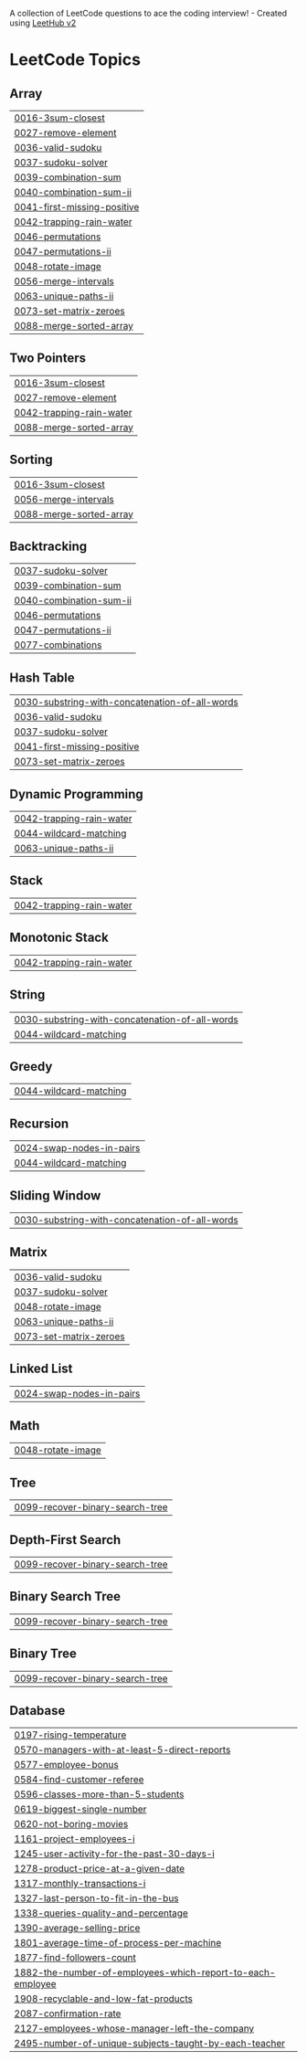 A collection of LeetCode questions to ace the coding interview! - Created using [LeetHub v2](https://github.com/arunbhardwaj/LeetHub-2.0)
<!---LeetCode Topics Start-->
# LeetCode Topics
## Array
|  |
| ------- |
| [0016-3sum-closest](https://github.com/bhargav26reddy/LeetCode/tree/master/0016-3sum-closest) |
| [0027-remove-element](https://github.com/bhargav26reddy/LeetCode/tree/master/0027-remove-element) |
| [0036-valid-sudoku](https://github.com/bhargav26reddy/LeetCode/tree/master/0036-valid-sudoku) |
| [0037-sudoku-solver](https://github.com/bhargav26reddy/LeetCode/tree/master/0037-sudoku-solver) |
| [0039-combination-sum](https://github.com/bhargav26reddy/LeetCode/tree/master/0039-combination-sum) |
| [0040-combination-sum-ii](https://github.com/bhargav26reddy/LeetCode/tree/master/0040-combination-sum-ii) |
| [0041-first-missing-positive](https://github.com/bhargav26reddy/LeetCode/tree/master/0041-first-missing-positive) |
| [0042-trapping-rain-water](https://github.com/bhargav26reddy/LeetCode/tree/master/0042-trapping-rain-water) |
| [0046-permutations](https://github.com/bhargav26reddy/LeetCode/tree/master/0046-permutations) |
| [0047-permutations-ii](https://github.com/bhargav26reddy/LeetCode/tree/master/0047-permutations-ii) |
| [0048-rotate-image](https://github.com/bhargav26reddy/LeetCode/tree/master/0048-rotate-image) |
| [0056-merge-intervals](https://github.com/bhargav26reddy/LeetCode/tree/master/0056-merge-intervals) |
| [0063-unique-paths-ii](https://github.com/bhargav26reddy/LeetCode/tree/master/0063-unique-paths-ii) |
| [0073-set-matrix-zeroes](https://github.com/bhargav26reddy/LeetCode/tree/master/0073-set-matrix-zeroes) |
| [0088-merge-sorted-array](https://github.com/bhargav26reddy/LeetCode/tree/master/0088-merge-sorted-array) |
## Two Pointers
|  |
| ------- |
| [0016-3sum-closest](https://github.com/bhargav26reddy/LeetCode/tree/master/0016-3sum-closest) |
| [0027-remove-element](https://github.com/bhargav26reddy/LeetCode/tree/master/0027-remove-element) |
| [0042-trapping-rain-water](https://github.com/bhargav26reddy/LeetCode/tree/master/0042-trapping-rain-water) |
| [0088-merge-sorted-array](https://github.com/bhargav26reddy/LeetCode/tree/master/0088-merge-sorted-array) |
## Sorting
|  |
| ------- |
| [0016-3sum-closest](https://github.com/bhargav26reddy/LeetCode/tree/master/0016-3sum-closest) |
| [0056-merge-intervals](https://github.com/bhargav26reddy/LeetCode/tree/master/0056-merge-intervals) |
| [0088-merge-sorted-array](https://github.com/bhargav26reddy/LeetCode/tree/master/0088-merge-sorted-array) |
## Backtracking
|  |
| ------- |
| [0037-sudoku-solver](https://github.com/bhargav26reddy/LeetCode/tree/master/0037-sudoku-solver) |
| [0039-combination-sum](https://github.com/bhargav26reddy/LeetCode/tree/master/0039-combination-sum) |
| [0040-combination-sum-ii](https://github.com/bhargav26reddy/LeetCode/tree/master/0040-combination-sum-ii) |
| [0046-permutations](https://github.com/bhargav26reddy/LeetCode/tree/master/0046-permutations) |
| [0047-permutations-ii](https://github.com/bhargav26reddy/LeetCode/tree/master/0047-permutations-ii) |
| [0077-combinations](https://github.com/bhargav26reddy/LeetCode/tree/master/0077-combinations) |
## Hash Table
|  |
| ------- |
| [0030-substring-with-concatenation-of-all-words](https://github.com/bhargav26reddy/LeetCode/tree/master/0030-substring-with-concatenation-of-all-words) |
| [0036-valid-sudoku](https://github.com/bhargav26reddy/LeetCode/tree/master/0036-valid-sudoku) |
| [0037-sudoku-solver](https://github.com/bhargav26reddy/LeetCode/tree/master/0037-sudoku-solver) |
| [0041-first-missing-positive](https://github.com/bhargav26reddy/LeetCode/tree/master/0041-first-missing-positive) |
| [0073-set-matrix-zeroes](https://github.com/bhargav26reddy/LeetCode/tree/master/0073-set-matrix-zeroes) |
## Dynamic Programming
|  |
| ------- |
| [0042-trapping-rain-water](https://github.com/bhargav26reddy/LeetCode/tree/master/0042-trapping-rain-water) |
| [0044-wildcard-matching](https://github.com/bhargav26reddy/LeetCode/tree/master/0044-wildcard-matching) |
| [0063-unique-paths-ii](https://github.com/bhargav26reddy/LeetCode/tree/master/0063-unique-paths-ii) |
## Stack
|  |
| ------- |
| [0042-trapping-rain-water](https://github.com/bhargav26reddy/LeetCode/tree/master/0042-trapping-rain-water) |
## Monotonic Stack
|  |
| ------- |
| [0042-trapping-rain-water](https://github.com/bhargav26reddy/LeetCode/tree/master/0042-trapping-rain-water) |
## String
|  |
| ------- |
| [0030-substring-with-concatenation-of-all-words](https://github.com/bhargav26reddy/LeetCode/tree/master/0030-substring-with-concatenation-of-all-words) |
| [0044-wildcard-matching](https://github.com/bhargav26reddy/LeetCode/tree/master/0044-wildcard-matching) |
## Greedy
|  |
| ------- |
| [0044-wildcard-matching](https://github.com/bhargav26reddy/LeetCode/tree/master/0044-wildcard-matching) |
## Recursion
|  |
| ------- |
| [0024-swap-nodes-in-pairs](https://github.com/bhargav26reddy/LeetCode/tree/master/0024-swap-nodes-in-pairs) |
| [0044-wildcard-matching](https://github.com/bhargav26reddy/LeetCode/tree/master/0044-wildcard-matching) |
## Sliding Window
|  |
| ------- |
| [0030-substring-with-concatenation-of-all-words](https://github.com/bhargav26reddy/LeetCode/tree/master/0030-substring-with-concatenation-of-all-words) |
## Matrix
|  |
| ------- |
| [0036-valid-sudoku](https://github.com/bhargav26reddy/LeetCode/tree/master/0036-valid-sudoku) |
| [0037-sudoku-solver](https://github.com/bhargav26reddy/LeetCode/tree/master/0037-sudoku-solver) |
| [0048-rotate-image](https://github.com/bhargav26reddy/LeetCode/tree/master/0048-rotate-image) |
| [0063-unique-paths-ii](https://github.com/bhargav26reddy/LeetCode/tree/master/0063-unique-paths-ii) |
| [0073-set-matrix-zeroes](https://github.com/bhargav26reddy/LeetCode/tree/master/0073-set-matrix-zeroes) |
## Linked List
|  |
| ------- |
| [0024-swap-nodes-in-pairs](https://github.com/bhargav26reddy/LeetCode/tree/master/0024-swap-nodes-in-pairs) |
## Math
|  |
| ------- |
| [0048-rotate-image](https://github.com/bhargav26reddy/LeetCode/tree/master/0048-rotate-image) |
## Tree
|  |
| ------- |
| [0099-recover-binary-search-tree](https://github.com/bhargav26reddy/LeetCode/tree/master/0099-recover-binary-search-tree) |
## Depth-First Search
|  |
| ------- |
| [0099-recover-binary-search-tree](https://github.com/bhargav26reddy/LeetCode/tree/master/0099-recover-binary-search-tree) |
## Binary Search Tree
|  |
| ------- |
| [0099-recover-binary-search-tree](https://github.com/bhargav26reddy/LeetCode/tree/master/0099-recover-binary-search-tree) |
## Binary Tree
|  |
| ------- |
| [0099-recover-binary-search-tree](https://github.com/bhargav26reddy/LeetCode/tree/master/0099-recover-binary-search-tree) |
## Database
|  |
| ------- |
| [0197-rising-temperature](https://github.com/bhargav26reddy/LeetCode/tree/master/0197-rising-temperature) |
| [0570-managers-with-at-least-5-direct-reports](https://github.com/bhargav26reddy/LeetCode/tree/master/0570-managers-with-at-least-5-direct-reports) |
| [0577-employee-bonus](https://github.com/bhargav26reddy/LeetCode/tree/master/0577-employee-bonus) |
| [0584-find-customer-referee](https://github.com/bhargav26reddy/LeetCode/tree/master/0584-find-customer-referee) |
| [0596-classes-more-than-5-students](https://github.com/bhargav26reddy/LeetCode/tree/master/0596-classes-more-than-5-students) |
| [0619-biggest-single-number](https://github.com/bhargav26reddy/LeetCode/tree/master/0619-biggest-single-number) |
| [0620-not-boring-movies](https://github.com/bhargav26reddy/LeetCode/tree/master/0620-not-boring-movies) |
| [1161-project-employees-i](https://github.com/bhargav26reddy/LeetCode/tree/master/1161-project-employees-i) |
| [1245-user-activity-for-the-past-30-days-i](https://github.com/bhargav26reddy/LeetCode/tree/master/1245-user-activity-for-the-past-30-days-i) |
| [1278-product-price-at-a-given-date](https://github.com/bhargav26reddy/LeetCode/tree/master/1278-product-price-at-a-given-date) |
| [1317-monthly-transactions-i](https://github.com/bhargav26reddy/LeetCode/tree/master/1317-monthly-transactions-i) |
| [1327-last-person-to-fit-in-the-bus](https://github.com/bhargav26reddy/LeetCode/tree/master/1327-last-person-to-fit-in-the-bus) |
| [1338-queries-quality-and-percentage](https://github.com/bhargav26reddy/LeetCode/tree/master/1338-queries-quality-and-percentage) |
| [1390-average-selling-price](https://github.com/bhargav26reddy/LeetCode/tree/master/1390-average-selling-price) |
| [1801-average-time-of-process-per-machine](https://github.com/bhargav26reddy/LeetCode/tree/master/1801-average-time-of-process-per-machine) |
| [1877-find-followers-count](https://github.com/bhargav26reddy/LeetCode/tree/master/1877-find-followers-count) |
| [1882-the-number-of-employees-which-report-to-each-employee](https://github.com/bhargav26reddy/LeetCode/tree/master/1882-the-number-of-employees-which-report-to-each-employee) |
| [1908-recyclable-and-low-fat-products](https://github.com/bhargav26reddy/LeetCode/tree/master/1908-recyclable-and-low-fat-products) |
| [2087-confirmation-rate](https://github.com/bhargav26reddy/LeetCode/tree/master/2087-confirmation-rate) |
| [2127-employees-whose-manager-left-the-company](https://github.com/bhargav26reddy/LeetCode/tree/master/2127-employees-whose-manager-left-the-company) |
| [2495-number-of-unique-subjects-taught-by-each-teacher](https://github.com/bhargav26reddy/LeetCode/tree/master/2495-number-of-unique-subjects-taught-by-each-teacher) |
<!---LeetCode Topics End-->